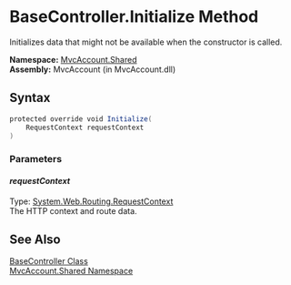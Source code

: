BaseController.Initialize Method
================================
Initializes data that might not be available when the constructor is called.

**Namespace:** [MvcAccount.Shared][1]  
**Assembly:** MvcAccount (in MvcAccount.dll)

Syntax
------

```csharp
protected override void Initialize(
	RequestContext requestContext
)
```

### Parameters

#### *requestContext*
Type: [System.Web.Routing.RequestContext][2]  
The HTTP context and route data.


See Also
--------
[BaseController Class][3]  
[MvcAccount.Shared Namespace][1]  

[1]: ../README.md
[2]: http://msdn.microsoft.com/en-us/library/cc680130
[3]: README.md